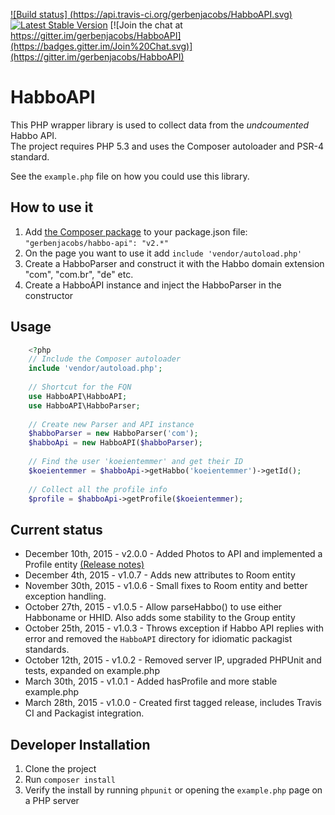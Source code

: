 [![Build status] (https://api.travis-ci.org/gerbenjacobs/HabboAPI.svg)](https://travis-ci.org/gerbenjacobs/HabboAPI)
[![Latest Stable Version](https://poser.pugx.org/gerbenjacobs/habbo-api/v/stable.svg)](https://packagist.org/packages/gerbenjacobs/habbo-api)
[![Join the chat at https://gitter.im/gerbenjacobs/HabboAPI](https://badges.gitter.im/Join%20Chat.svg)](https://gitter.im/gerbenjacobs/HabboAPI) 
# HabboAPI
This PHP wrapper library is used to collect data from the _undcoumented_ Habbo API.  
The project requires PHP 5.3 and uses the Composer autoloader and PSR-4 standard.

See the `example.php` file on how you could use this library.

## How to use it
1. Add [the Composer package](https://packagist.org/packages/gerbenjacobs/habbo-api) to your package.json file: `"gerbenjacobs/habbo-api": "v2.*"`
2. On the page you want to use it add `include 'vendor/autoload.php'`
3. Create a HabboParser and construct it with the Habbo domain extension "com", "com.br", "de" etc.
4. Create a HabboAPI instance and inject the HabboParser in the constructor

## Usage
```php
    <?php
    // Include the Composer autoloader
    include 'vendor/autoload.php';
    
    // Shortcut for the FQN
    use HabboAPI\HabboAPI;
    use HabboAPI\HabboParser;
    
    // Create new Parser and API instance
    $habboParser = new HabboParser('com');
    $habboApi = new HabboAPI($habboParser);
    
    // Find the user 'koeientemmer' and get their ID
    $koeientemmer = $habboApi->getHabbo('koeientemmer')->getId();
    
    // Collect all the profile info
    $profile = $habboApi->getProfile($koeientemmer);
```

## Current status
- December 10th, 2015 - v2.0.0 - Added Photos to API and implemented a Profile entity [(Release notes)](https://github.com/gerbenjacobs/HabboAPI/releases/tag/v2.0.0)
- December 4th, 2015 - v1.0.7 - Adds new attributes to Room entity
- November 30th, 2015 - v1.0.6 - Small fixes to Room entity and better exception handling.
- October 27th, 2015 - v1.0.5 - Allow parseHabbo() to use either Habboname or HHID. Also adds some stability to the Group entity
- October 25th, 2015 - v1.0.3 - Throws exception if Habbo API replies with error and removed the `HabboAPI` directory for idiomatic packagist standards.
- October 12th, 2015 - v1.0.2 - Removed server IP, upgraded PHPUnit and tests, expanded on example.php
- March 30th, 2015 - v1.0.1 - Added hasProfile and more stable example.php
- March 28th, 2015 - v1.0.0 - Created first tagged release, includes Travis CI and Packagist integration.

## Developer Installation
1. Clone the project
2. Run `composer install`
3. Verify the install by running `phpunit` or opening the `example.php` page on a PHP server
